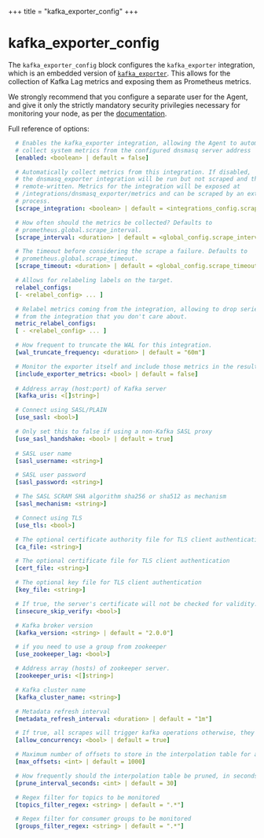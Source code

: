+++
title = "kafka_exporter_config"
+++

# kafka_exporter_config

The `kafka_exporter_config` block configures the `kafka_exporter`
integration, which is an embedded version of [`kafka_exporter`](https://github.com/davidmparrott/kafka_exporter).
This allows for the collection of Kafka Lag metrics and exposing them as Prometheus metrics.

We strongly recommend that you configure a separate user for the Agent, and give it only the strictly mandatory 
security privilegies necessary for monitoring your node, as per the [documentation](https://github.com/lightbend/kafka-lag-exporter#required-permissions-for-kafka-acl).

Full reference of options:

```yaml
  # Enables the kafka_exporter integration, allowing the Agent to automatically
  # collect system metrics from the configured dnsmasq server address
  [enabled: <boolean> | default = false]

  # Automatically collect metrics from this integration. If disabled,
  # the dnsmasq_exporter integration will be run but not scraped and thus not
  # remote-written. Metrics for the integration will be exposed at
  # /integrations/dnsmasq_exporter/metrics and can be scraped by an external
  # process.
  [scrape_integration: <boolean> | default = <integrations_config.scrape_integrations>]

  # How often should the metrics be collected? Defaults to
  # prometheus.global.scrape_interval.
  [scrape_interval: <duration> | default = <global_config.scrape_interval>]

  # The timeout before considering the scrape a failure. Defaults to
  # prometheus.global.scrape_timeout.
  [scrape_timeout: <duration> | default = <global_config.scrape_timeout>]

  # Allows for relabeling labels on the target.
  relabel_configs:
  [- <relabel_config> ... ]

  # Relabel metrics coming from the integration, allowing to drop series
  # from the integration that you don't care about.
  metric_relabel_configs:
  [ - <relabel_config> ... ]

  # How frequent to truncate the WAL for this integration.
  [wal_truncate_frequency: <duration> | default = "60m"]

  # Monitor the exporter itself and include those metrics in the results.
  [include_exporter_metrics: <bool> | default = false]
    
  # Address array (host:port) of Kafka server
  [kafka_uris: <[]string>]

  # Connect using SASL/PLAIN
  [use_sasl: <bool>]

  # Only set this to false if using a non-Kafka SASL proxy
  [use_sasl_handshake: <bool> | default = true]
  
  # SASL user name
  [sasl_username: <string>]

  # SASL user password
  [sasl_password: <string>]

  # The SASL SCRAM SHA algorithm sha256 or sha512 as mechanism
  [sasl_mechanism: <string>]

  # Connect using TLS
  [use_tls: <bool>]

  # The optional certificate authority file for TLS client authentication
  [ca_file: <string>]

  # The optional certificate file for TLS client authentication
  [cert_file: <string>]

  # The optional key file for TLS client authentication
  [key_file: <string>]

  # If true, the server's certificate will not be checked for validity. This will make your HTTPS connections insecure
  [insecure_skip_verify: <bool>]

  # Kafka broker version
  [kafka_version: <string> | default = "2.0.0"]

  # if you need to use a group from zookeeper
  [use_zookeeper_lag: <bool>]

  # Address array (hosts) of zookeeper server.
  [zookeeper_uris: <[]string>]

  # Kafka cluster name
  [kafka_cluster_name: <string>]

  # Metadata refresh interval  
  [metadata_refresh_interval: <duration> | default = "1m"]

  # If true, all scrapes will trigger kafka operations otherwise, they will share results. WARN: This should be disabled on large clusters
  [allow_concurrency: <bool> | default = true]

  # Maximum number of offsets to store in the interpolation table for a partition
  [max_offsets: <int> | default = 1000]

  # How frequently should the interpolation table be pruned, in seconds
  [prune_interval_seconds: <int> | default = 30]

  # Regex filter for topics to be monitored
  [topics_filter_regex: <string> | default = ".*"]

  # Regex filter for consumer groups to be monitored
  [groups_filter_regex: <string> | default = ".*"]

```